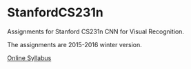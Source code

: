# StanfordCS231n

Assignments for Stanford CS231n CNN for Visual Recognition.

The assignments are 2015-2016 winter version.

[Online Syllabus](http://cs231n.stanford.edu/syllabus.html)
